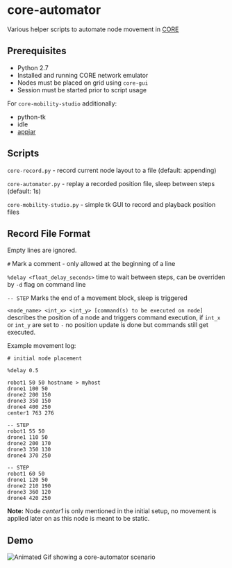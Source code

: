 # core-automator

Various helper scripts to automate node movement in [CORE](https://www.nrl.navy.mil/itd/ncs/products/core)

## Prerequisites

* Python 2.7
* Installed and running CORE network emulator
* Nodes must be placed on grid using `core-gui`
* Session must be started prior to script usage

For `core-mobility-studio` additionally:
* python-tk
* idle
* [appjar](https://github.com/jarvisteach/appJar)

## Scripts

`core-record.py` - record current node layout to a file (default: appending)

`core-automator.py` - replay a recorded position file, sleep between steps (default: 1s)

`core-mobility-studio.py` - simple tk GUI to record and playback position files

## Record File Format

Empty lines are ignored.

`#` Mark a comment - only allowed at the beginning of a line

`%delay <float_delay_seconds>` time to wait between steps, can be overriden by `-d` flag on command line

`-- STEP` Marks the end of a movement block, sleep is triggered

`<node_name> <int_x> <int_y> [command(s) to be executed on node]` describes the position of a node and triggers command execution, if `int_x` or `int_y` are set to `-` no position update is done but commands still get executed. 

Example movement log:
```
# initial node placement

%delay 0.5

robot1 50 50 hostname > myhost
drone1 100 50
drone2 200 150
drone3 350 150 
drone4 400 250
center1 763 276

-- STEP
robot1 55 50
drone1 110 50
drone2 200 170
drone3 350 130
drone4 370 250

-- STEP
robot1 60 50
drone1 120 50
drone2 210 190
drone3 360 120
drone4 420 250
```

**Note:** Node *center1* is only mentioned in the initial setup, no movement is applied later on as this node is meant to be static.

## Demo 

![Animated Gif showing a core-automator scenario](core-automator-running.gif)